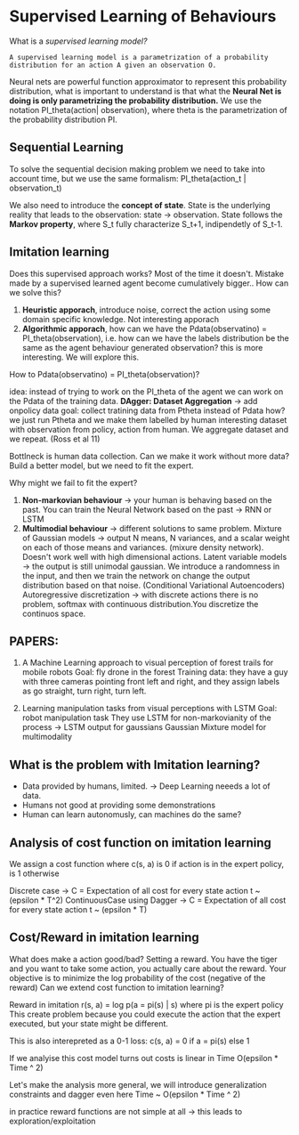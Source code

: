 Supervised Learning of Behaviours
====

What is a *supervised learning model?*

```
A supervised learning model is a parametrization of a probability distribution for an action A given an observation O.
```

Neural nets are powerful function approximator to represent this probability distribution, what is important to understand is that what the **Neural Net is doing is only parametrizing the probability distribution.** We use the notation PI_theta(action| observation), where theta is the parametrization of the probability distribution PI.


## Sequential Learning

To solve the sequential decision making problem we need to take into account time, but we use the same formalism: PI_theta(action_t | observation_t)

We also need to introduce the **concept of state**. State is the underlying reality that leads to the observation: state -> observation.
State follows the **Markov property**, where S_t fully characterize S_t+1, indipendetly of S_t-1.

## Imitation learning

Does this supervised approach works? Most of the time it doesn't. Mistake made by a supervised learned agent become cumulatively bigger..
How can we solve this?
1. **Heuristic apporach**, introduce noise, correct the action using some domain specific knowledge. Not interesting apporach
2. **Algorithmic apporach**, how can we have the Pdata(observatino) = PI_theta(observation), i.e. how can we have the labels distribution be the same as the agent behaviour generated observation? this is more interesting. We will explore this.


How to Pdata(observatino) = PI_theta(observation)?

idea: instead of trying to work on the PI_theta of the agent we can work on the Pdata of the training data.
**DAgger: Dataset Aggregation** -> add onpolicy data
goal: collect tratining data from Ptheta instead of Pdata
how? we just run Ptheta and we make them labelled by human
interesting dataset with observation from policy, action from human. We aggregate dataset and we repeat.
(Ross et al 11)

Bottlneck is human data collection. Can we make it work without more data?
Build a better model, but we need to fit the expert.

Why might we fail to fit the expert? 
1. **Non-markovian behaviour** -> your human is behaving based on the past. 
You can train the Neural Network based on the past -> RNN or LSTM
2. **Multimodial behaviour**  -> different solutions to same problem.
Mixture of Gaussian models -> output N means, N variances, and a scalar weight on each of those means and variances. (mixure density network). Doesn't work well with high dimensional actions.
Latent variable models -> the output is still unimodal gaussian. We introduce a randomness in the input, and then we train the network on change the output distribution based on that noise. (Conditional Variational Autoencoders)
Autoregressive discretization -> with discrete actions there is no problem, softmax with continuous distribution.You discretize the continuos space.


## PAPERS: 

1. A Machine Learning approach to visual perception of forest trails for mobile robots
Goal: fly drone in the forest
Training data: they have a guy with three cameras pointing front left and right, and they assign labels as go straight, turn right, turn left.

2. Learning manipulation tasks from visual perceptions with LSTM
Goal: robot manipulation task
They use LSTM for non-markovianity of the process -> LSTM output for gaussians
Gaussian Mixture model for multimodality


## What is the problem with Imitation learning?
- Data provided by humans, limited. -> Deep Learning neeeds a lot of data.
- Humans not good at providing some demonstrations
- Human can learn autonomusly, can machines do the same?

## Analysis of cost function on imitation learning

We assign a cost function where c(s, a) is 0 if action is in the expert policy, is 1 otherwise

Discrete case -> C = Expectation of all cost for every state action t  ~ (epsilon * T^2) 
ContinuousCase using Dagger -> C = Expectation of all cost for every state action t  ~ (epsilon * T)

## Cost/Reward in imitation learning

What does make a action good/bad? Setting a reward.
You have the tiger and you want to take some action, you actually care about the reward. Your objective is to minimize the log probability of the cost (negative of the reward)
Can we extend cost function to imitation learning?

Reward in imitation r(s, a) = log p(a = pi(s) | s) where pi is the expert policy
This create problem because you could execute the action that the expert executed, but your state might be different.

This is also interepreted as a 0-1 loss: c(s, a) = 0 if a = pi(s) else 1

If we analyise this cost model turns out costs is linear in Time O(epsilon * Time ^ 2)

Let's make the analysis more general, we will introduce generalization constraints and dagger
even here Time ~  O(epsilon * Time ^ 2)

in practice reward functions are not simple at all -> this leads to exploration/exploitation



